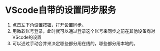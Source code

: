 # VScode自带的设置同步服务
1. 点击左下角设置按钮，打开设置同步。
2. 用微软账号登录，此时就可以通过登录这个账号来同步之前在其他设备商对VScode的设置
3. 可以通过手动合并来决定哪些部分用在线的，哪些部分用本地的。